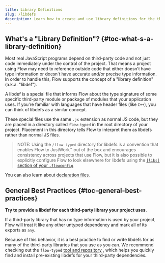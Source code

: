```yaml
---
title: Library Definitions
slug: /libdefs
description: Learn how to create and use library definitions for the third-party code your code depends on.
---
```


## What's a "Library Definition"? {#toc-what-s-a-library-definition}

Most real JavaScript programs depend on third-party code and not just code
immediately under the control of the project. That means a project using Flow
may need to reference outside code that either doesn't have type information or
doesn't have accurate and/or precise type information. In order to handle this,
Flow supports the concept of a "library definition" (a.k.a. "libdef").

A libdef is a special file that informs Flow about the type signature of some
specific third-party module or package of modules that your application uses.
If you're familiar with languages that have header files (like `C++`), you can
think of libdefs as a similar concept.

These special files use the same `.js` extension as normal JS code, but they are
placed in a directory called `flow-typed` in the root directory of your project.
Placement in this directory tells Flow to interpret them as libdefs rather than
normal JS files.

> NOTE: Using the `/flow-typed` directory for libdefs is a convention that
>       enables Flow to JustWork™ out of the box and encourages consistency
>       across projects that use Flow, but it is also possible to explicitly
>       configure Flow to look elsewhere for libdefs using the [`[libs]` section
>       of your `.flowconfig`](../config/libs).

You can also learn about [declaration files](../declarations).

## General Best Practices {#toc-general-best-practices}

**Try to provide a libdef for each third-party library your project uses.**

If a third-party library that has no type information is used by your project,
Flow will treat it like any other untyped dependency and mark all of its exports
as `any`.

Because of this behavior, it is a best practice to find or write libdefs for as
many of the third-party libraries that you use as you can. We recommend checking
out the `flow-typed`
[tool and repository](https://github.com/flow-typed/flow-typed/)
, which helps you quickly find and install pre-existing libdefs for your
third-party dependencies.
